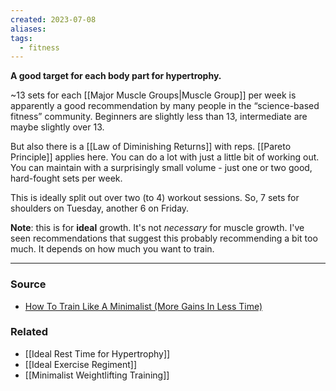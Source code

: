 ```yaml
---
created: 2023-07-08
aliases: 
tags:
  - fitness
---
```

**A good target for each body part for hypertrophy.**

~13 sets for each [[Major Muscle Groups|Muscle Group]] per week is apparently a good recommendation by many people in the “science-based fitness” community. Beginners are slightly less than 13, intermediate are maybe slightly over 13. 

But also there is a [[Law of Diminishing Returns]] with reps. [[Pareto Principle]] applies here. You can do a lot with just a little bit of working out. You can maintain with a surprisingly small volume - just one or two good, hard-fought sets per week.

This is ideally split out over two (to 4) workout sessions. So, 7 sets for shoulders on Tuesday, another 6 on Friday. 

**Note**: this is for **ideal** growth. It's not *necessary* for muscle growth. I've seen recommendations that suggest this probably recommending a bit too much. It depends on how much you want to train. 

---

### Source
- [How To Train Like A Minimalist (More Gains In Less Time)](https://youtu.be/xc4OtzAnVMI)

### Related
- [[Ideal Rest Time for Hypertrophy]] 
- [[Ideal Exercise Regiment]]
- [[Minimalist Weightlifting Training]]